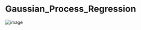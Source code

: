 # Gaussian_Process_Regression

![image](https://github.com/user-attachments/assets/ed1ec577-7085-4695-857c-14b2bbacfd41)
